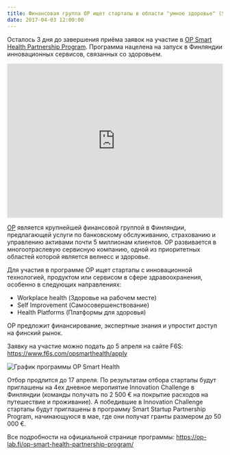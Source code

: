 ```yaml
---
title: Финансовая группа OP ищет стартапы в области "умное здоровье" (Smart Health)
date: 2017-04-03 12:00:00
---
```

Осталось 3 дня до завершения приёма заявок на участие в [OP Smart Health Partnership Program](https://op-lab.fi/op-smart-health-partnership-program/). Программа нацелена на запуск в Финляндии инновационных сервисов, связанных со здоровьем.

<!-- more -->

<iframe id="ytplayer" type="text/html" width="100%" height="360"
  src="https://www.youtube.com/embed/WLAMjQqY40E?autoplay=0&origin=https://finlandstartups.ru/"
  frameborder="0"/></iframe>

[OP](https://www.op.fi/) является крупнейшей финансовой группой в Финляндии, предлагающей услуги по банковскому обслуживанию, страхованию и управлению активами почти 5 миллионам клиентов. OP развивается в многоотраслевую сервисную компанию, одной из приоритетных областей которой является велнесс и здоровье. 

Для участия в программе OP ищет стартапы с инновационной технологией, продуктом или сервисом в сфере здравоохранения, особенно в следующих направлениях:

- Workplace health (Здоровье на рабочем месте)
- Self Improvement (Самосовершенствование)
- Health Platforms (Платформы для здоровья)

OP предложит финансирование, экспертные знания и упростит доступ на финский рынок.

Заявку на участие можно подать до 5 апреля на сайте F6S: https://www.f6s.com/opsmarthealth/apply

![График программы OP Smart Health](https://op-lab.fi/wp-content/uploads/2017/03/smart-health-timeline.jpg)

Отбор продлится до 17 апреля. По результатам отбора стартапы будут приглашены на 4ех дневное меропиятие Innovation Challenge в Финляндии (команды получать по 2 500 € на покрытие расходов на путешествие и проживание). А победившие в Innovation Challenge стартапы будут приглашены в программу Smart Startup Partnership Program, начинающуюся в мае, где они получат гранты размером до 50 000 €.

Все подробности на официальной странице программы: https://op-lab.fi/op-smart-health-partnership-program/
